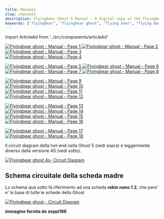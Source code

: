 ```yaml
---
title: Manuale
slug: /manuale
description: Flyingbear Ghost 5 Manual - A digital copy of the Flyingbear Ghost manual, scanned by one of the members of our community. Includes instructions, connections and circuit diagrams
keywords: ["flyingbear", "flyingbear ghost", "flying bear", "flying bear ghost", "manual", "3d printing", "3d print", "flyingbear ghost manual", "flying bear ghost manual"]
---
```


import ArticleAd from '../src/components/articleAd'

[ ![Flyingbear ghost - Manual - Page 1](/img/manuale/page01.webp) ](/img/manuale/page01.webp)
[ ![Flyingbear ghost - Manual - Page 2](/img/manuale/page02.webp) ](/img/manuale/page02.webp)
[ ![Flyingbear ghost - Manual - Page 3](/img/manuale/page03.webp) ](/img/manuale/page03.webp)
[ ![Flyingbear ghost - Manual - Page 4](/img/manuale/page04.webp) ](/img/manuale/page04.webp)


<ArticleAd/>

[ ![Flyingbear ghost - Manual - Page 5](/img/manuale/page05.webp) ](/img/manuale/page05.webp)
[ ![Flyingbear ghost - Manual - Page 6](/img/manuale/page06.webp) ](/img/manuale/page06.webp)
[ ![Flyingbear ghost - Manual - Page 7](/img/manuale/page07.webp) ](/img/manuale/page07.webp)
[ ![Flyingbear ghost - Manual - Page 8](/img/manuale/page08.webp) ](/img/manuale/page08.webp)


<ArticleAd/>

[ ![Flyingbear ghost - Manual - Page 9](/img/manuale/page09.webp) ](/img/manuale/page09.webp)
[ ![Flyingbear ghost - Manual - Page 10](/img/manuale/page10.webp) ](/img/manuale/page10.webp)
[ ![Flyingbear ghost - Manual - Page 11](/img/manuale/page11.webp) ](/img/manuale/page11.webp)
[ ![Flyingbear ghost - Manual - Page 12](/img/manuale/page12.webp) ](/img/manuale/page12.webp)

<ArticleAd/>

[ ![Flyingbear ghost - Manual - Page 13](/img/manuale/page13.webp) ](/img/manuale/page13.webp)
[ ![Flyingbear ghost - Manual - Page 14](/img/manuale/page14.webp) ](/img/manuale/page14.webp)
[ ![Flyingbear ghost - Manual - Page 15](/img/manuale/page15.webp) ](/img/manuale/page15.webp)
[ ![Flyingbear ghost - Manual - Page 16](/img/manuale/page16.webp) ](/img/manuale/page16.webp)

<ArticleAd/>

[ ![Flyingbear ghost - Manual - Page 17](/img/manuale/page17.webp) ](/img/manuale/page17.webp)
[ ![Flyingbear ghost - Manual - Page 18](/img/manuale/page18.webp) ](/img/manuale/page18.webp)

Il circuit diagram della hot-end nella Ghost 5 (vedi sopra) è leggermente diverso dalla versione 4S (vedi sotto).

[ ![Flyingbear ghost 4s- Circuit Diagram](/img/manuale/page184S.webp) ](/img/manuale/page184S.webp)

<ArticleAd/>

## Schema circuitale della scheda madre

Lo schema qua sotto fa riferimento ad una scheda **robin nano 1.2**, che pero' e' la base di tutte le schede della Ghost

[ ![Flyingbear ghost - Circuit Diagram](/img/manuale/schemaPcb.webp) ](/img/manuale/schemaPcb.webp)

__immagine fornita da zeppi186__
